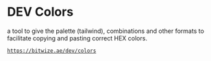 # DEV Colors

a tool to give the palette (tailwind), combinations and other formats to facilitate copying and pasting correct HEX colors.

[`https://bitwize.ae/dev/colors`](https://bitwize.ae/dev/colors)
